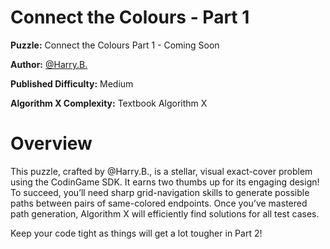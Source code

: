 # Connect the Colours - Part 1

__Puzzle:__ Connect the Colours Part 1 - Coming Soon

__Author:__ [@Harry.B.](https://www.codingame.com/profile/d926a93cb394ded661b204822965c5fa7122915)

__Published Difficulty:__ Medium

__Algorithm X Complexity:__ Textbook Algorithm X

# Overview

This puzzle, crafted by @Harry.B., is a stellar, visual exact-cover problem using the CodinGame SDK. It earns two thumbs up for its engaging design! To succeed, you’ll need sharp grid-navigation skills to generate possible paths between pairs of same-colored endpoints. Once you’ve mastered path generation, Algorithm X will efficiently find solutions for all test cases.

Keep your code tight as things will get a lot tougher in Part 2!